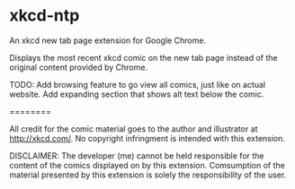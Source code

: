 xkcd-ntp
========

An xkcd new tab page extension for Google Chrome.

Displays the most recent xkcd comic on the new tab page instead of the original content provided by Chrome.

TODO:
	Add browsing feature to go view all comics, just like on actual website.
	Add expanding section that shows alt text below the comic.


========


All credit for the comic material goes to the author and illustrator at http://xkcd.com/. No copyright infringment is intended with this extension.

DISCLAIMER: The developer (me) cannot be held responsible for the content of the comics displayed on by this extension. Comsumption of the material presented by this extension is solely the responsibility of the user.
